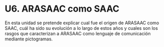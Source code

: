 
# U6. ARASAAC como SAAC

En esta unidad se pretende explicar cual fue el origen de ARASAAC como SAAC, cuál ha sido su evolución a lo largo de estos años y cuales son los rasgos que caracterizan a ARASAAC como lenguaje de comunicación mediante pictogramas.

